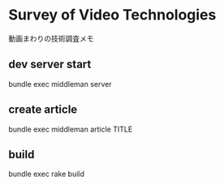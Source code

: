 # Survey of Video Technologies

動画まわりの技術調査メモ

## dev server start

bundle exec middleman server

## create article

bundle exec middleman article TITLE

## build
bundle exec rake build

